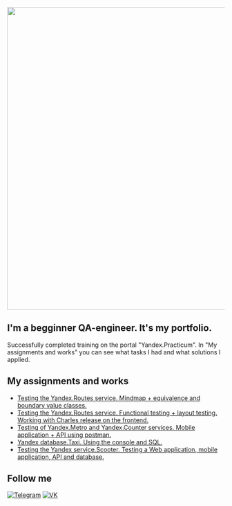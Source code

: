 <div id="Header" aling="center">
    <img src="https://media.giphy.com/media/WHCMVuE4BuWiZSJN2U/giphy.gif" width="700"/>
</div>

## I'm a begginner QA-engineer. It's my portfolio.
Successfully completed training on the portal "Yandex.Practicum". In "My assignments and works" you can see what tasks I had and what solutions I applied.
## My assignments and works
- [Testing the Yandex.Routes service. Mindmap + equivalence and boundary value classes.](https://github.com/GolovinYuri/GolovinYuri/tree/main/Task%201)
- [Testing the Yandex.Routes service. Functional testing + layout testing. Working with Charles release on the frontend.](https://github.com/GolovinYuri/GolovinYuri/tree/main/Task%202)
- [Testing of Yandex.Metro and Yandex.Counter services. Mobile application + API using postman.](https://github.com/GolovinYuri/GolovinYuri/tree/main/Task%203)
- [Yandex database.Taxi. Using the console and SQL.](https://github.com/GolovinYuri/GolovinYuri/tree/main/Task%204)
- [Testing the Yandex service.Scooter. Testing a Web application, mobile application, API and database.](https://github.com/GolovinYuri/GolovinYuri/tree/main/Task%205)

## Follow me
[![Telegram](https://img.shields.io/badge/Telegram-090909?style=for-the-badge&logo=Telegram)](https://t.me/yury_havefun)
[![VK](https://img.shields.io/badge/VKONTAKTE-090909?style=for-the-badge&logo=VK&logoColor=4F7DB3)](https://vk.com/id_i0pa)